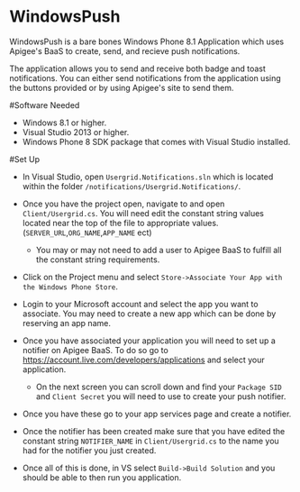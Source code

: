 # WindowsPush

WindowsPush is a bare bones Windows Phone 8.1 Application which uses Apigee's BaaS to create, send, and recieve push notifications.

The application allows you to send and receive both badge and toast notifications.  You can either send notifications from the application using the buttons provided or by using Apigee's site to send them.  

#Software Needed

- Windows 8.1 or higher.
- Visual Studio 2013 or higher.
- Windows Phone 8 SDK package that comes with Visual Studio installed.

#Set Up

- In Visual Studio, open `Usergrid.Notifications.sln` which is located within the folder `/notifications/Usergrid.Notifications/`.

- Once you have the project open, navigate to and open `Client/Usergrid.cs`.  You will need edit the constant string values located near the top of the file to appropriate values.  (`SERVER_URL`,`ORG_NAME`,`APP_NAME` ect)

  - You may or may not need to add a user to Apigee BaaS to fulfill all the constant string requirements.

- Click on the Project menu and select `Store->Associate Your App with the Windows Phone Store`.

- Login to your Microsoft account and select the app you want to associate.  You may need to create a new app which can be done by reserving an app name.

- Once you have associated your application you will need to set up a notifier on Apigee BaaS.  To do so go to https://account.live.com/developers/applications and select your application.

  - On the next screen you can scroll down and find your `Package SID` and `Client Secret` you will need to use to create your push notifier.  

- Once you have these go to your app services page and create a notifier.
  
- Once the notifier has been created make sure that you have edited the constant string `NOTIFIER_NAME` in `Client/Usergrid.cs` to the name you had for the notifier you just created.

- Once all of this is done, in VS select `Build->Build Solution` and you should be able to then run you application.
